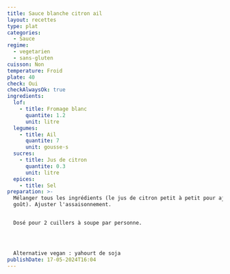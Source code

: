 ```yaml
---
title: Sauce blanche citron ail
layout: recettes
type: plat
categories:
  - Sauce
regime:
  - vegetarien
  - sans-gluten
cuisson: Non
temperature: Froid
plate: 40
check: Oui
checkAlwaysOk: true
ingredients:
  lof:
    - title: Fromage blanc
      quantite: 1.2
      unit: litre
  legumes:
    - title: Ail
      quantite: 7
      unit: gousse·s
  sucres:
    - title: Jus de citron
      quantite: 0.3
      unit: litre
  epices:
    - title: Sel
preparation: >-
  Mélanger tous les ingrédients (le jus de citron petit à petit pour ajuster au
  goût). Ajuster l'assaisonnement.


  Dosé pour 2 cuillers à soupe par personne.




  Alternative vegan : yahourt de soja
publishDate: 17-05-2024T16:04
---
```

